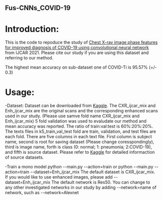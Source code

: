 ## Fus-CNNs_COVID-19

# Introduction:

This is the code to repoduce the study of [Chest X-ray image phase features for improved diagnosis of COVID-19 using convolutional neural network](https://link.springer.com/article/10.1007/s11548-020-02305-w#citeas) from IJCAR 2021. Please cite our study if you are using this dataset and referring to our method.

The highest mean accuracy on sub-dataset one of COVID-Ti is 95.57% (+/- 0.3)

# Usage:

-Dataset:
Dataset can be downloaded from [Kaggle](https://www.kaggle.com/endiqq/largest-covid19-dataset). The CXR_ijcar_mix and Enh_ijcar_mix are the original scans and the corresponding enhanced scans used in our study. (Please use samve fold name CXR_ijcar_mix and Enh_ijcar_mix)
5 fold validation was used to evaludate our method and mean accuracy was reported. The ratio of train:val:test is 60%:20%:20%. The texts files in k5_train_val_test fold are train, validation, and test files are each fold. There are five columns in each text file. First column is subject name, second is root for saving dataset (Please change coresspondingly), third is image name, forth is class (0: normal; 1: pneumonia; 2:COVID-19), and fifth is source dataset. Please refer to [Kaggle](https://www.kaggle.com/endiqq/largest-covid19-dataset) for detailed informaction of source datasets.

-Train a mono model
python --main.py --action=train or python --main.py --action=train --dataset=Enh_ijcar_mix
The default dataset is CXR_ijcar_mix. If you would like to use enhanced images, please add --dataset=Enh_ijcar_mix
The default network is Res50. You can change to any other investigated networks in our study by adding --network=name of network, such as --network=Alexnet
